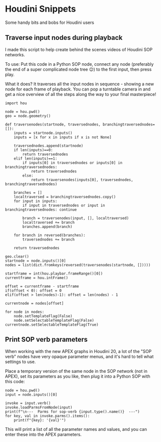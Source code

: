 # Houdini Snippets
Some handy bits and bobs for Houdini users

## Traverse input nodes during playback
I made this script to help create behind the scenes videos of Houdini SOP networks. 

To use: Put this code in a Python SOP node, connect any node (preferably the end of a super complicated node tree 😉) to the first input, then press play.

What it does? It traverses all the input nodes in sequence - showing a new node for each frame of playback. You can pop a turntable camera in and get a nice overview of all the steps along the way to your final masterpiece!

```
import hou

node = hou.pwd()
geo = node.geometry()

def traversenodes(startnode, traversednodes, branchingtraversednodes=[]):
    inputs = startnode.inputs()
    inputs = [x for x in inputs if x is not None]

    traversednodes.append(startnode)
    if len(inputs)==0:
        return traversednodes
    elif len(inputs)==1:
        if inputs[0] in traversednodes or inputs[0] in branchingtraversednodes:
            return traversednodes
        else:
            return traversenodes(inputs[0], traversednodes, branchingtraversednodes)

    branches = []
    localtraversed = branchingtraversednodes.copy()
    for input in inputs:
        if input in traversednodes or input in branchingtraversednodes: continue

        branch = traversenodes(input, [], localtraversed)
        localtraversed += branch
        branches.append(branch)

    for branch in reversed(branches):
        traversednodes += branch

    return traversednodes

geo.clear()
startnode = node.inputs()[0]
nodes = list(dict.fromkeys(reversed(traversenodes(startnode, []))))

startframe = int(hou.playbar.frameRange()[0])
currentframe = hou.intFrame()

offset = currentframe - startframe
if(offset < 0): offset = 0
elif(offset > len(nodes)-1): offset = len(nodes) - 1

currentnode = nodes[offset]

for node in nodes:
    node.setTemplateFlag(False)
    node.setSelectableTemplateFlag(False)
currentnode.setSelectableTemplateFlag(True)
```

## Print SOP verb parameters
When working with the new APEX graphs in Houdini 20, a lot of the "SOP verb" nodes have very opaque parameter menus, and it's hard to tell what settings to use.

Place a temporary version of the same node in the SOP network (not in APEX), set its parameters as you like, then plug it into a Python SOP with this code:
```
node = hou.pwd()
input = node.inputs()[0]

invoke = input.verb()
invoke.loadParmsFromNode(input)
print(f"\n---  Parms for sop-verb {input.type().name()}  ---")
for key, val in invoke.parms().items():
    print(f"{key}: '{val}'")
```
This will print a list of all the parameter names and values, and you can enter these into the APEX parameters.
